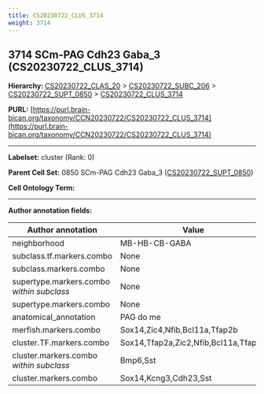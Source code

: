 ```yaml
---
title: CS20230722_CLUS_3714
weight: 3714
---
```

## 3714 SCm-PAG Cdh23 Gaba_3 (CS20230722_CLUS_3714)
<b>Hierarchy: </b>
[CS20230722_CLAS_20](../CS20230722_CLAS_20) >
[CS20230722_SUBC_206](../CS20230722_SUBC_206) >
[CS20230722_SUPT_0850](../CS20230722_SUPT_0850) >
[CS20230722_CLUS_3714](../CS20230722_CLUS_3714)

**PURL:** [https://purl.brain-bican.org/taxonomy/CCN20230722/CS20230722_CLUS_3714](https://purl.brain-bican.org/taxonomy/CCN20230722/CS20230722_CLUS_3714)

---


**Labelset:** cluster (Rank: 0)

**Parent Cell Set:** 0850 SCm-PAG Cdh23 Gaba_3 ([CS20230722_SUPT_0850](../CS20230722_SUPT_0850))



**Cell Ontology Term:** 

[MARKER GENES.]: #


---

[TRANSFERRED ANNOTATIONS.]: #


[AUTHOR ANNOTATION FIELDS.]: #


**Author annotation fields:**

| Author annotation | Value |
|-------------------|-------|
|neighborhood|MB-HB-CB-GABA|
|subclass.tf.markers.combo|None|
|subclass.markers.combo|None|
|supertype.markers.combo _within subclass_|None|
|supertype.markers.combo|None|
|anatomical_annotation|PAG do me|
|merfish.markers.combo|Sox14,Zic4,Nfib,Bcl11a,Tfap2b|
|cluster.TF.markers.combo|Sox14,Tfap2a,Zic2,Nfib,Bcl11a,Tfap2b|
|cluster.markers.combo _within subclass_|Bmp6,Sst|
|cluster.markers.combo|Sox14,Kcng3,Cdh23,Sst|
